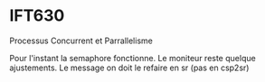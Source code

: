 # IFT630
Processus Concurrent et Parrallelisme

Pour l'instant la semaphore fonctionne.
Le moniteur reste quelque ajustements.
Le message on doit le refaire en sr (pas en csp2sr)
